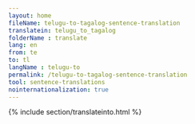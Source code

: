 ```yaml
---
layout: home
fileName: telugu-to-tagalog-sentence-translation
translatein: telugu_to_tagalog
folderName : translate
lang: en
from: te
to: tl
langName : telugu-to
permalink: /telugu-to-tagalog-sentence-translation
tool: sentence-translations
nointernationalization: true
---
```

{% include section/translateinto.html %}
